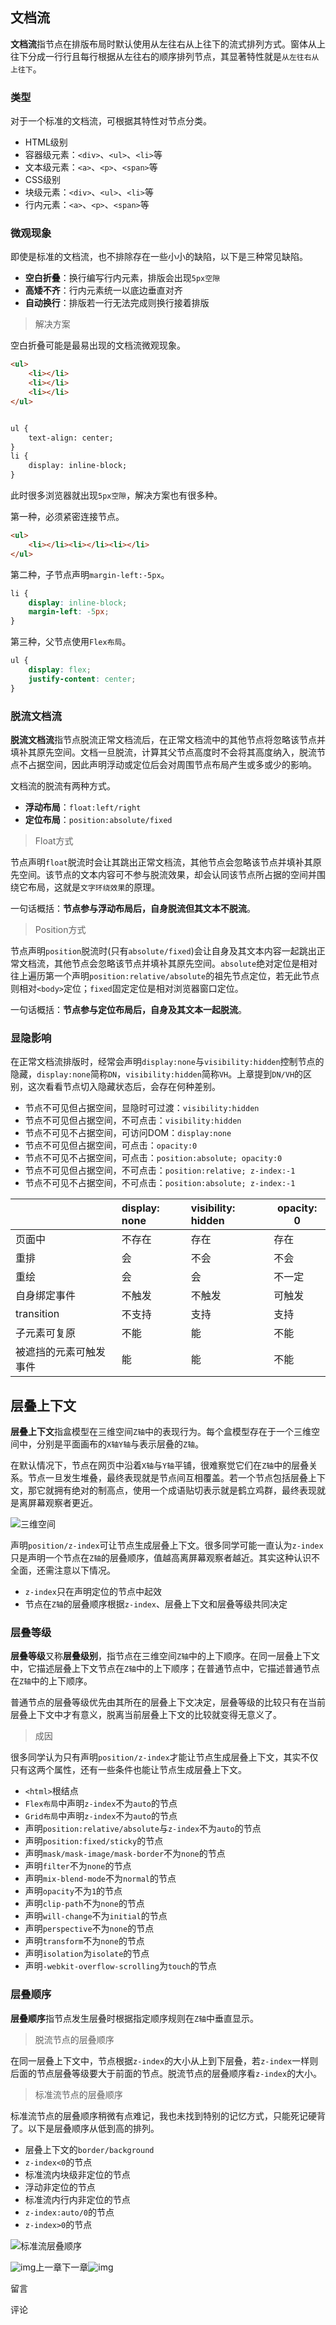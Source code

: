 ## 文档流

**文档流**指节点在排版布局时默认使用从左往右从上往下的流式排列方式。窗体从上往下分成一行行且每行根据从左往右的顺序排列节点，其显著特性就是`从左往右从上往下`。

### 类型

对于一个标准的文档流，可根据其特性对节点分类。

-  HTML级别
  -  容器级元素：`<div>`、`<ul>`、`<li>`等
  -  文本级元素：`<a>`、`<p>`、`<span>`等
-  CSS级别
  -  块级元素：`<div>`、`<ul>`、`<li>`等
  -  行内元素：`<a>`、`<p>`、`<span>`等

### 微观现象

即使是标准的文档流，也不排除存在一些小小的缺陷，以下是三种常见缺陷。

-  **空白折叠**：换行编写行内元素，排版会出现`5px空隙`
-  **高矮不齐**：行内元素统一以底边垂直对齐
-  **自动换行**：排版若一行无法完成则换行接着排版

> 解决方案

空白折叠可能是最易出现的文档流微观现象。

```html
<ul>
	<li></li>
	<li></li>
	<li></li>
</ul>


ul {
	text-align: center;
}
li {
	display: inline-block;
}
```

此时很多浏览器就出现`5px空隙`，解决方案也有很多种。

第一种，必须紧密连接节点。

```html
<ul>
	<li></li><li></li><li></li>
</ul>
```

第二种，子节点声明`margin-left:-5px`。

```css
li {
	display: inline-block;
	margin-left: -5px;
}
```

第三种，父节点使用`Flex布局`。

```css
ul {
	display: flex;
	justify-content: center;
}
```

### 脱流文档流

**脱流文档流**指节点脱流正常文档流后，在正常文档流中的其他节点将忽略该节点并填补其原先空间。文档一旦脱流，计算其父节点高度时不会将其高度纳入，脱流节点不占据空间，因此声明浮动或定位后会对周围节点布局产生或多或少的影响。

文档流的脱流有两种方式。

-  **浮动布局**：`float:left/right`
-  **定位布局**：`position:absolute/fixed`

> Float方式

节点声明`float`脱流时会让其跳出正常文档流，其他节点会忽略该节点并填补其原先空间。该节点的文本内容可不参与脱流效果，却会认同该节点所占据的空间并围绕它布局，这就是`文字环绕效果`的原理。

一句话概括：**节点参与浮动布局后，自身脱流但其文本不脱流**。

> Position方式

节点声明`position`脱流时(只有`absolute/fixed`)会让自身及其文本内容一起跳出正常文档流，其他节点会忽略该节点并填补其原先空间。`absolute`绝对定位是相对往上遍历第一个声明`position:relative/absolute`的祖先节点定位，若无此节点则相对`<body>`定位；`fixed`固定定位是相对浏览器窗口定位。

一句话概括：**节点参与定位布局后，自身及其文本一起脱流**。

### 显隐影响

在正常文档流排版时，经常会声明`display:none`与`visibility:hidden`控制节点的隐藏，`display:none`简称`DN`，`visibility:hidden`简称`VH`。上章提到`DN/VH`的区别，这次看看节点切入隐藏状态后，会存在何种差别。

- 节点不可见但占据空间，显隐时可过渡：`visibility:hidden`
- 节点不可见但占据空间，不可点击：`visibility:hidden`
- 节点不可见不占据空间，可访问DOM：`display:none`
- 节点不可见但占据空间，可点击：`opacity:0`
- 节点不可见不占据空间，可点击：`position:absolute; opacity:0`
- 节点不可见但占据空间，不可点击：`position:relative; z-index:-1`
- 节点不可见不占据空间，不可点击：`position:absolute; z-index:-1`



|                        | display: none | visibility: hidden | opacity: 0 |
| :--------------------- | :------------ | :----------------- | ---------- |
| 页面中                 | 不存在        | 存在               | 存在       |
| 重排                   | 会            | 不会               | 不会       |
| 重绘                   | 会            | 会                 | 不一定     |
| 自身绑定事件           | 不触发        | 不触发             | 可触发     |
| transition             | 不支持        | 支持               | 支持       |
| 子元素可复原           | 不能          | 能                 | 不能       |
| 被遮挡的元素可触发事件 | 能            | 能                 | 不能       |



## 层叠上下文

**层叠上下文**指盒模型在三维空间`Z轴`中的表现行为。每个盒模型存在于一个三维空间中，分别是平面画布的`X轴Y轴`与表示层叠的`Z轴`。

在默认情况下，节点在网页中沿着`X轴`与`Y轴`平铺，很难察觉它们在`Z轴`中的层叠关系。节点一旦发生堆叠，最终表现就是节点间互相覆盖。若一个节点包括层叠上下文，那它就拥有绝对的制高点，使用一个成语贴切表示就是鹤立鸡群，最终表现就是离屏幕观察者更近。

![三维空间](https://qn.huat.xyz/mac/202406121343205.awebp)

声明`position/z-index`可让节点生成层叠上下文。很多同学可能一直认为`z-index`只是声明一个节点在`Z轴`的层叠顺序，值越高离屏幕观察者越近。其实这种认识不全面，还需注意以下情况。

- `z-index`只在声明定位的节点中起效
- 节点在`Z轴`的层叠顺序根据`z-index`、层叠上下文和层叠等级共同决定

### 层叠等级

**层叠等级**又称**层叠级别**，指节点在三维空间`Z轴`中的上下顺序。在同一层叠上下文中，它描述层叠上下文节点在`Z轴`中的上下顺序；在普通节点中，它描述普通节点在`Z轴`中的上下顺序。

普通节点的层叠等级优先由其所在的层叠上下文决定，层叠等级的比较只有在当前层叠上下文中才有意义，脱离当前层叠上下文的比较就变得无意义了。

> 成因

很多同学认为只有声明`position/z-index`才能让节点生成层叠上下文，其实不仅只有这两个属性，还有一些条件也能让节点生成层叠上下文。

- `<html>`根结点
- `Flex布局`中声明`z-index`不为`auto`的节点
- `Grid布局`中声明`z-index`不为`auto`的节点
- 声明`position:relative/absolute`与`z-index`不为`auto`的节点
- 声明`position:fixed/sticky`的节点
- 声明`mask/mask-image/mask-border`不为`none`的节点
- 声明`filter`不为`none`的节点
- 声明`mix-blend-mode`不为`normal`的节点
- 声明`opacity`不为`1`的节点
- 声明`clip-path`不为`none`的节点
- 声明`will-change`不为`initial`的节点
- 声明`perspective`不为`none`的节点
- 声明`transform`不为`none`的节点
- 声明`isolation`为`isolate`的节点
- 声明`-webkit-overflow-scrolling`为`touch`的节点

### 层叠顺序

**层叠顺序**指节点发生层叠时根据指定顺序规则在`Z轴`中垂直显示。

> 脱流节点的层叠顺序

在同一层叠上下文中，节点根据`z-index`的大小从上到下层叠，若`z-index`一样则后面的节点层叠等级要大于前面的节点。脱流节点的层叠顺序看`z-index`的大小。

> 标准流节点的层叠顺序

标准流节点的层叠顺序稍微有点难记，我也未找到特别的记忆方式，只能死记硬背了。以下是层叠顺序从低到高的排列。

- 层叠上下文的`border/background`
- `z-index<0`的节点
- 标准流内块级非定位的节点
- 浮动非定位的节点
- 标准流内行内非定位的节点
- `z-index:auto/0`的节点
- `z-index>0`的节点

![标准流层叠顺序](https://qn.huat.xyz/mac/202406121343405.awebp)

![img](https://qn.huat.xyz/mac/202406121343599.svg)上一章下一章![img](https://qn.huat.xyz/mac/202406121343639.svg)

留言

评论 